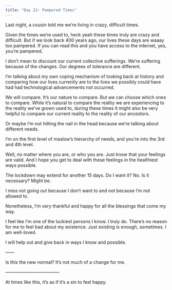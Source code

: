 ```yaml
---
title: "Day 22: Pampered Times"
---
```



Last night, a cousin told me we’re living in crazy, difficult times.

Given the times we’re used to, heck yeah these times truly are crazy and difficult. But if we look back 400 years ago, our lives these days are waaay too pampered. If you can read this and you have access to the internet, yes, you’re pampered. 

I don’t mean to discount our current collective sufferings. We’re suffering because of the changes. Our degrees of tolerance are different.

I’m talking about my own coping mechanism of looking back at history and comparing how our lives currently are to the lives we possibly could have had had technological advancements not occurred.

We will compare. It’s our nature to compare. But we can choose which ones to compare. While it’s natural to compare the reality we are experiencing to the reality we’ve grown used to, during these times it might also be very helpful to compare our current reality to the reality of our ancestors. 

Or maybe I’m not hitting the nail in the head because we’re talking about different needs.

I’m on the first level of maslow’s hierarchy of needs, and you’re into the 3rd and 4th level.

Well, no matter where you are, or who you are. Just know that your feelings are valid. And I hope you get to deal with these feelings in the healthiest ways possible.

The lockdown may extend for another 15 days. Do I want it? No. Is it necessary? Might be.

I miss not going out because I don’t want to and not because I’m not allowed to.

Nonetheless, I’m very thankful and happy for all the blessings that come my way.

I feel like I’m one of the luckiest persons I know. I truly do. There’s no reason for me to feel bad about my existence. Just existing is enough, sometimes. I am well-loved. 

I will help out and give back in ways I know and possible.

——


Is this the new normal? It’s not much of a change for me.



————————————


At times like this, it’s as if it’s a sin to feel happy.